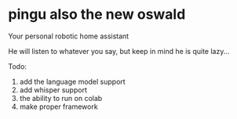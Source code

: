 # pingu also the new oswald
Your personal robotic home assistant

He will listen to whatever you say, but keep in mind he is quite lazy... 

Todo: 
1) add the language model support 
2) add whisper support 
3) the ability to run on colab
4) make proper framework